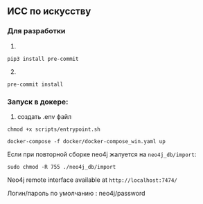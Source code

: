 ## ИСС по искусству

### Для разработки
1) 
```shell
pip3 install pre-commit
```
2) 
```shell 
pre-commit install
```


### Запуск в докере:
1) создать .env файл

```shell
chmod +x scripts/entrypoint.sh
```

```shell
docker-compose -f docker/docker-compose_win.yaml up
```

Если при повторной сборке neo4j жалуется на `neo4j_db/import`:
```shell
sudo chmod -R 755 ./neo4j_db/import
```

Neo4j remote interface available at `http://localhost:7474/`

Логин/пароль по умолчанию : neo4j/password